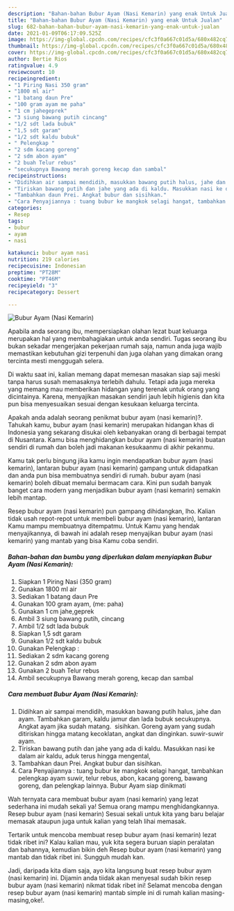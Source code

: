 ```yaml
---
description: "Bahan-bahan Bubur Ayam (Nasi Kemarin) yang enak Untuk Jualan"
title: "Bahan-bahan Bubur Ayam (Nasi Kemarin) yang enak Untuk Jualan"
slug: 682-bahan-bahan-bubur-ayam-nasi-kemarin-yang-enak-untuk-jualan
date: 2021-01-09T06:17:09.525Z
image: https://img-global.cpcdn.com/recipes/cfc3f0a667c01d5a/680x482cq70/bubur-ayam-nasi-kemarin-foto-resep-utama.jpg
thumbnail: https://img-global.cpcdn.com/recipes/cfc3f0a667c01d5a/680x482cq70/bubur-ayam-nasi-kemarin-foto-resep-utama.jpg
cover: https://img-global.cpcdn.com/recipes/cfc3f0a667c01d5a/680x482cq70/bubur-ayam-nasi-kemarin-foto-resep-utama.jpg
author: Bertie Rios
ratingvalue: 4.9
reviewcount: 10
recipeingredient:
- "1 Piring Nasi 350 gram"
- "1800 ml air"
- "1 batang daun Pre"
- "100 gram ayam me paha"
- "1 cm jahegeprek"
- "3 siung bawang putih cincang"
- "1/2 sdt lada bubuk"
- "1,5 sdt garam"
- "1/2 sdt kaldu bubuk"
- " Pelengkap "
- "2 sdm kacang goreng"
- "2 sdm abon ayam"
- "2 buah Telur rebus"
- "secukupnya Bawang merah goreng kecap dan sambal"
recipeinstructions:
- "Didihkan air sampai mendidih, masukkan bawang putih halus, jahe dan ayam. Tambahkan garam, kaldu jamur dan lada bubuk secukupnya. Angkat ayam jika sudah matang.  sisihkan. Goreng ayam yang sudah ditiriskan hingga matang kecoklatan, angkat dan dinginkan. suwir-suwir ayam."
- "Tiriskan bawang putih dan jahe yang ada di kaldu. Masukkan nasi ke dalam air kaldu, aduk terus hingga mengental,"
- "Tambahkan daun Prei. Angkat bubur dan sisihkan."
- "Cara Penyajiannya : tuang bubur ke mangkok selagi hangat, tambahkan pelengkap ayam suwir, telur rebus, abon, kacang goreng, bawang goreng, dan pelengkap lainnya. Bubur Ayam siap dinikmati"
categories:
- Resep
tags:
- bubur
- ayam
- nasi

katakunci: bubur ayam nasi 
nutrition: 219 calories
recipecuisine: Indonesian
preptime: "PT28M"
cooktime: "PT46M"
recipeyield: "3"
recipecategory: Dessert

---
```



![Bubur Ayam (Nasi Kemarin)](https://img-global.cpcdn.com/recipes/cfc3f0a667c01d5a/680x482cq70/bubur-ayam-nasi-kemarin-foto-resep-utama.jpg)

Apabila anda seorang ibu, mempersiapkan olahan lezat buat keluarga merupakan hal yang membahagiakan untuk anda sendiri. Tugas seorang ibu bukan sekadar mengerjakan pekerjaan rumah saja, namun anda juga wajib memastikan kebutuhan gizi terpenuhi dan juga olahan yang dimakan orang tercinta mesti menggugah selera.

Di waktu  saat ini, kalian memang dapat memesan masakan siap saji meski tanpa harus susah memasaknya terlebih dahulu. Tetapi ada juga mereka yang memang mau memberikan hidangan yang terenak untuk orang yang dicintainya. Karena, menyajikan masakan sendiri jauh lebih higienis dan kita pun bisa menyesuaikan sesuai dengan kesukaan keluarga tercinta. 



Apakah anda adalah seorang penikmat bubur ayam (nasi kemarin)?. Tahukah kamu, bubur ayam (nasi kemarin) merupakan hidangan khas di Indonesia yang sekarang disukai oleh kebanyakan orang di berbagai tempat di Nusantara. Kamu bisa menghidangkan bubur ayam (nasi kemarin) buatan sendiri di rumah dan boleh jadi makanan kesukaanmu di akhir pekanmu.

Kamu tak perlu bingung jika kamu ingin mendapatkan bubur ayam (nasi kemarin), lantaran bubur ayam (nasi kemarin) gampang untuk didapatkan dan anda pun bisa membuatnya sendiri di rumah. bubur ayam (nasi kemarin) boleh dibuat memalui bermacam cara. Kini pun sudah banyak banget cara modern yang menjadikan bubur ayam (nasi kemarin) semakin lebih mantap.

Resep bubur ayam (nasi kemarin) pun gampang dihidangkan, lho. Kalian tidak usah repot-repot untuk membeli bubur ayam (nasi kemarin), lantaran Kamu mampu membuatnya ditempatmu. Untuk Kamu yang hendak menyajikannya, di bawah ini adalah resep menyajikan bubur ayam (nasi kemarin) yang mantab yang bisa Kamu coba sendiri.

<!--inarticleads1-->

##### Bahan-bahan dan bumbu yang diperlukan dalam menyiapkan Bubur Ayam (Nasi Kemarin):

1. Siapkan 1 Piring Nasi (350 gram)
1. Gunakan 1800 ml air
1. Sediakan 1 batang daun Pre
1. Gunakan 100 gram ayam, (me: paha)
1. Gunakan 1 cm jahe,geprek
1. Ambil 3 siung bawang putih, cincang
1. Ambil 1/2 sdt lada bubuk
1. Siapkan 1,5 sdt garam
1. Gunakan 1/2 sdt kaldu bubuk
1. Gunakan  Pelengkap :
1. Sediakan 2 sdm kacang goreng
1. Gunakan 2 sdm abon ayam
1. Gunakan 2 buah Telur rebus
1. Ambil secukupnya Bawang merah goreng, kecap dan sambal




<!--inarticleads2-->

##### Cara membuat Bubur Ayam (Nasi Kemarin):

1. Didihkan air sampai mendidih, masukkan bawang putih halus, jahe dan ayam. Tambahkan garam, kaldu jamur dan lada bubuk secukupnya. Angkat ayam jika sudah matang.  sisihkan. Goreng ayam yang sudah ditiriskan hingga matang kecoklatan, angkat dan dinginkan. suwir-suwir ayam.
1. Tiriskan bawang putih dan jahe yang ada di kaldu. Masukkan nasi ke dalam air kaldu, aduk terus hingga mengental,
1. Tambahkan daun Prei. Angkat bubur dan sisihkan.
1. Cara Penyajiannya : tuang bubur ke mangkok selagi hangat, tambahkan pelengkap ayam suwir, telur rebus, abon, kacang goreng, bawang goreng, dan pelengkap lainnya. Bubur Ayam siap dinikmati




Wah ternyata cara membuat bubur ayam (nasi kemarin) yang lezat sederhana ini mudah sekali ya! Semua orang mampu menghidangkannya. Resep bubur ayam (nasi kemarin) Sesuai sekali untuk kita yang baru belajar memasak ataupun juga untuk kalian yang telah lihai memasak.

Tertarik untuk mencoba membuat resep bubur ayam (nasi kemarin) lezat tidak ribet ini? Kalau kalian mau, yuk kita segera buruan siapin peralatan dan bahannya, kemudian bikin deh Resep bubur ayam (nasi kemarin) yang mantab dan tidak ribet ini. Sungguh mudah kan. 

Jadi, daripada kita diam saja, ayo kita langsung buat resep bubur ayam (nasi kemarin) ini. Dijamin anda tiidak akan menyesal sudah bikin resep bubur ayam (nasi kemarin) nikmat tidak ribet ini! Selamat mencoba dengan resep bubur ayam (nasi kemarin) mantab simple ini di rumah kalian masing-masing,oke!.

